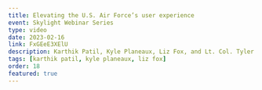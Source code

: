 ```yaml
---
title: Elevating the U.S. Air Force’s user experience
event: Skylight Webinar Series
type: video
date: 2023-02-16
link: FxGEeE3XElU
description: Karthik Patil, Kyle Planeaux, Liz Fox, and Lt. Col. Tyler Hough talk about how the BESPIN Design Studio helps the Air Force deliver better user experiences.
tags: [karthik patil, kyle planeaux, liz fox]
order: 18
featured: true
---
```


